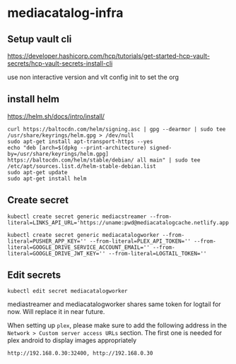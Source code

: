 # mediacatalog-infra

## Setup vault cli
https://developer.hashicorp.com/hcp/tutorials/get-started-hcp-vault-secrets/hcp-vault-secrets-install-cli

use non interactive version and vlt config init to set the org

## install helm 
https://helm.sh/docs/intro/install/

```
curl https://baltocdn.com/helm/signing.asc | gpg --dearmor | sudo tee /usr/share/keyrings/helm.gpg > /dev/null
sudo apt-get install apt-transport-https --yes
echo "deb [arch=$(dpkg --print-architecture) signed-by=/usr/share/keyrings/helm.gpg] https://baltocdn.com/helm/stable/debian/ all main" | sudo tee /etc/apt/sources.list.d/helm-stable-debian.list
sudo apt-get update
sudo apt-get install helm
```

## Create secret
```
kubectl create secret generic mediacstreamer --from-literal=LINKS_API_URL='https://uname:pwd@mediacatalogcache.netlify.app'

kubectl create secret generic mediacatalogworker --from-literal=PUSHER_APP_KEY='' --from-literal=PLEX_API_TOKEN='' --from-literal=GOOGLE_DRIVE_SERVICE_ACCOUNT_EMAIL='' --from-literal=GOOGLE_DRIVE_JWT_KEY='' --from-literal=LOGTAIL_TOKEN=''
```
## Edit secrets
```
kubectl edit secret mediacatalogworker
```

mediastreamer and mediacatalogworker shares same token for logtail for now. Will replace it in near future.

When setting up `plex`, please make sure to add the following address in the `Network > Custom server access URLs` section. The first one is needed for plex android to display images appropriately

```
http://192.168.0.30:32400, http://192.168.0.30
```